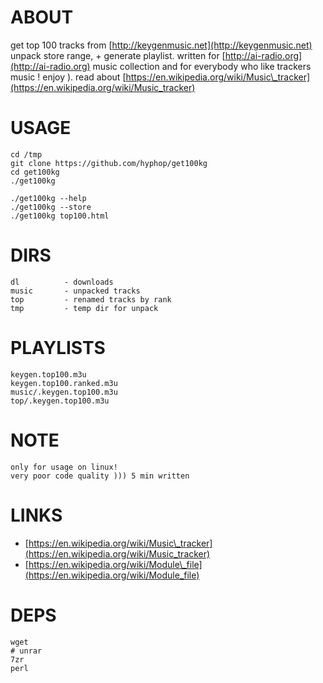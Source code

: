 # ABOUT

get top 100 tracks from [http://keygenmusic.net](http://keygenmusic.net)
unpack store range, + generate playlist.
written for [http://ai-radio.org](http://ai-radio.org) music collection and
for everybody who like trackers music ! enjoy ). 
read about [https://en.wikipedia.org/wiki/Music\_tracker](https://en.wikipedia.org/wiki/Music_tracker)

# USAGE

    cd /tmp
    git clone https://github.com/hyphop/get100kg
    cd get100kg
    ./get100kg

    ./get100kg --help
    ./get100kg --store
    ./get100kg top100.html

# DIRS

    dl          - downloads 
    music       - unpacked tracks
    top         - renamed tracks by rank
    tmp         - temp dir for unpack

# PLAYLISTS

    keygen.top100.m3u           
    keygen.top100.ranked.m3u    
    music/.keygen.top100.m3u    
    top/.keygen.top100.m3u      

# NOTE

    only for usage on linux!
    very poor code quality ))) 5 min written

# LINKS

- [https://en.wikipedia.org/wiki/Music\_tracker](https://en.wikipedia.org/wiki/Music_tracker)
- [https://en.wikipedia.org/wiki/Module\_file](https://en.wikipedia.org/wiki/Module_file)

# DEPS

    wget 
    # unrar
    7zr
    perl

